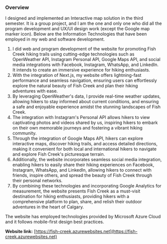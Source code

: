 ### Overview

I designed and implemented an Interactive map solution in the third semester. It is a group project, and I am the one and only one who did all the program development and UX/UI design work (except the Google map marker icon). Below are the Information Technologies that have been employed in my web and software development.

1.  I did web and program development of the website for promoting Fish Creek hiking trails using cutting-edge technologies such as OpenWeather API, Instagram Personal API, Google Maps API, and social media integrations with Facebook, Instagram, WhatsApp, and LinkedIn. It intends to create an immersive experience for hiking enthusiasts.
2.  With the integration of Next.js, my website offers lightning-fast performance and seamless navigation, ensuring users can effortlessly explore the natural beauty of Fish Creek and plan their hiking adventures with ease.
3.  By leveraging OpenWeather's data, I provide real-time weather updates, allowing hikers to stay informed about current conditions, and ensuring a safe and enjoyable experience amidst the stunning landscapes of Fish Creek.
4.  The integration with Instagram's Personal API allows hikers to view captivating photos and videos shared by us, inspiring hikers to embark on their own memorable journeys and fostering a vibrant hiking community.
5.  Through the integration of Google Maps API, hikers can explore interactive maps, discover hiking trails, and access detailed directions, making it convenient for both local and international hikers to navigate and explore Fish Creek's picturesque terrain.
6.  Additionally, the website incorporates seamless social media integration, enabling hikers to easily share their hiking experiences on Facebook, Instagram, WhatsApp, and LinkedIn, allowing hikers to connect with friends, inspire others, and spread the beauty of Fish Creek through their personal networks.
7.  By combining these technologies and incorporating Google Analytics for measurement, the website presents Fish Creek as a must-visit destination for hiking enthusiasts, providing hikers with a comprehensive platform to plan, share, and relish their outdoor adventures in the heart of Calgary.

The website has employed technologies provided by Microsoft Azure Cloud and it follows mobile-first design best practices.

**Website link:** [https://fish-creek.azurewebsites.net](https://fish-creek.azurewebsites.net)